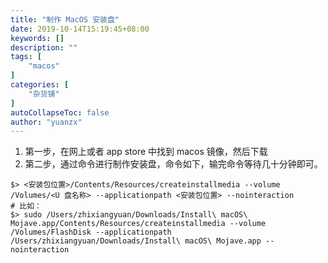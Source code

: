 ```yaml
---
title: "制作 MacOS 安装盘"
date: 2019-10-14T15:19:45+08:00
keywords: []
description: ""
tags: [
    "macos"
]
categories: [
    "杂货铺"
]
autoCollapseToc: false
author: "yuanzx"
---
```


1. 第一步，在网上或者 app store 中找到 macos 镜像，然后下载
2. 第二步，通过命令进行制作安装盘，命令如下，输完命令等待几十分钟即可。

```shell
$> <安装包位置>/Contents/Resources/createinstallmedia --volume /Volumes/<U 盘名称> --applicationpath <安装包位置> --nointeraction
# 比如：
$> sudo /Users/zhixiangyuan/Downloads/Install\ macOS\ Mojave.app/Contents/Resources/createinstallmedia --volume /Volumes/FlashDisk --applicationpath /Users/zhixiangyuan/Downloads/Install\ macOS\ Mojave.app --nointeraction
```